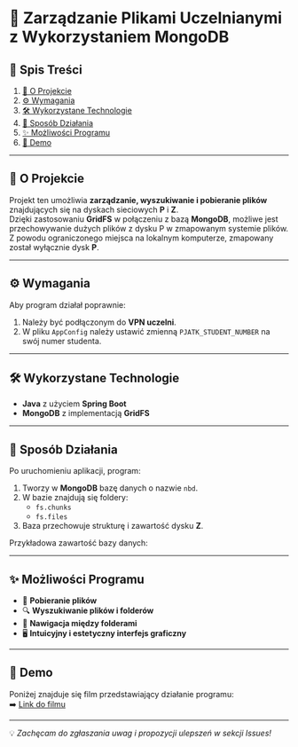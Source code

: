 # 📁 Zarządzanie Plikami Uczelnianymi z Wykorzystaniem MongoDB

## 📖 Spis Treści
1. [📜 O Projekcie](#-o-projekcie)
2. [⚙️ Wymagania](#️-wymagania)
3. [🛠️ Wykorzystane Technologie](#️-wykorzystane-technologie)
4. [🚀 Sposób Działania](#-sposób-działania)
5. [✨ Możliwości Programu](#-możliwości-programu)
6. [🎥 Demo](#-demo)

---

## 📜 O Projekcie

Projekt ten umożliwia **zarządzanie, wyszukiwanie i pobieranie plików** znajdujących się na dyskach sieciowych **P** i **Z**.  
Dzięki zastosowaniu **GridFS** w połączeniu z bazą **MongoDB**, możliwe jest przechowywanie dużych plików z dysku P w zmapowanym systemie plików.  
Z powodu ograniczonego miejsca na lokalnym komputerze, zmapowany został wyłącznie dysk **P**.

---

## ⚙️ Wymagania

Aby program działał poprawnie:  
1. Należy być podłączonym do **VPN uczelni**.  
2. W pliku `AppConfig` należy ustawić zmienną `PJATK_STUDENT_NUMBER` na swój numer studenta.

---

## 🛠️ Wykorzystane Technologie

- **Java** z użyciem **Spring Boot**
- **MongoDB** z implementacją **GridFS**

---

## 🚀 Sposób Działania

Po uruchomieniu aplikacji, program:  
1. Tworzy w **MongoDB** bazę danych o nazwie `nbd`.  
2. W bazie znajdują się foldery:  
   - `fs.chunks`  
   - `fs.files`  
3. Baza przechowuje strukturę i zawartość dysku **Z**.  

Przykładowa zawartość bazy danych:

---

## ✨ Możliwości Programu

- 📂 **Pobieranie plików**  
- 🔍 **Wyszukiwanie plików i folderów**  
- 📁 **Nawigacja między folderami**  
- 🖥️ **Intuicyjny i estetyczny interfejs graficzny**

---

## 🎥 Demo

Poniżej znajduje się film przedstawiający działanie programu:  
➡️ [Link do filmu](https://youtu.be/FatvxuNfioE)  

---

💡 *Zachęcam do zgłaszania uwag i propozycji ulepszeń w sekcji Issues!*
